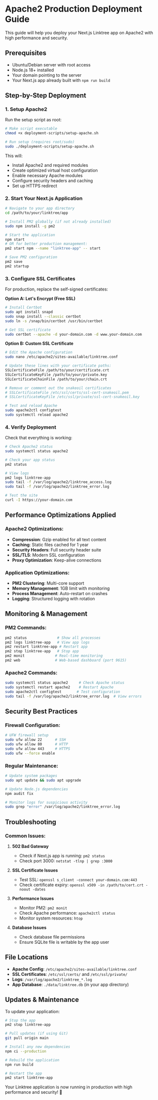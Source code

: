 # Apache2 Production Deployment Guide

This guide will help you deploy your Next.js Linktree app on Apache2 with high performance and security.

## Prerequisites

- Ubuntu/Debian server with root access
- Node.js 18+ installed
- Your domain pointing to the server
- Your Next.js app already built with `npm run build`

## Step-by-Step Deployment

### 1. Setup Apache2

Run the setup script as root:

```bash
# Make script executable
chmod +x deployment-scripts/setup-apache.sh

# Run setup (requires root/sudo)
sudo ./deployment-scripts/setup-apache.sh
```

This will:
- Install Apache2 and required modules
- Create optimized virtual host configuration
- Enable necessary Apache modules
- Configure security headers and caching
- Set up HTTPS redirect

### 2. Start Your Next.js Application

```bash
# Navigate to your app directory
cd /path/to/your/linktree/app

# Install PM2 globally (if not already installed)
sudo npm install -g pm2

# Start the application
npm start
# OR for better production management:
pm2 start npm --name "linktree-app" -- start

# Save PM2 configuration
pm2 save
pm2 startup
```

### 3. Configure SSL Certificates

For production, replace the self-signed certificates:

**Option A: Let's Encrypt (Free SSL)**
```bash
# Install Certbot
sudo apt install snapd
sudo snap install --classic certbot
sudo ln -s /snap/bin/certbot /usr/bin/certbot

# Get SSL certificate
sudo certbot --apache -d your-domain.com -d www.your-domain.com
```

**Option B: Custom SSL Certificate**
```bash
# Edit the Apache configuration
sudo nano /etc/apache2/sites-available/linktree.conf

# Update these lines with your certificate paths:
SSLCertificateFile /path/to/your/certificate.crt
SSLCertificateKeyFile /path/to/your/private.key
SSLCertificateChainFile /path/to/your/chain.crt

# Remove or comment out the snakeoil certificates
# SSLCertificateFile /etc/ssl/certs/ssl-cert-snakeoil.pem
# SSLCertificateKeyFile /etc/ssl/private/ssl-cert-snakeoil.key

# Test and reload Apache
sudo apache2ctl configtest
sudo systemctl reload apache2
```

### 4. Verify Deployment

Check that everything is working:

```bash
# Check Apache2 status
sudo systemctl status apache2

# Check your app status
pm2 status

# View logs
pm2 logs linktree-app
sudo tail -f /var/log/apache2/linktree_access.log
sudo tail -f /var/log/apache2/linktree_error.log

# Test the site
curl -I https://your-domain.com
```

## Performance Optimizations Applied

### Apache2 Optimizations:
- **Compression**: Gzip enabled for all text content
- **Caching**: Static files cached for 1 year
- **Security Headers**: Full security header suite
- **SSL/TLS**: Modern SSL configuration
- **Proxy Optimization**: Keep-alive connections

### Application Optimizations:
- **PM2 Clustering**: Multi-core support
- **Memory Management**: 1GB limit with monitoring  
- **Process Management**: Auto-restart on crashes
- **Logging**: Structured logging with rotation

## Monitoring & Management

### PM2 Commands:
```bash
pm2 status              # Show all processes
pm2 logs linktree-app   # View app logs
pm2 restart linktree-app # Restart app
pm2 stop linktree-app   # Stop app
pm2 monit              # Real-time monitoring
pm2 web                # Web-based dashboard (port 9615)
```

### Apache2 Commands:
```bash
sudo systemctl status apache2     # Check Apache status
sudo systemctl restart apache2    # Restart Apache
sudo apache2ctl configtest       # Test configuration
sudo tail -f /var/log/apache2/linktree_error.log  # View errors
```

## Security Best Practices

### Firewall Configuration:
```bash
# UFW firewall setup
sudo ufw allow 22      # SSH
sudo ufw allow 80      # HTTP
sudo ufw allow 443     # HTTPS
sudo ufw --force enable
```

### Regular Maintenance:
```bash
# Update system packages
sudo apt update && sudo apt upgrade

# Update Node.js dependencies
npm audit fix

# Monitor logs for suspicious activity
sudo grep "error" /var/log/apache2/linktree_error.log
```

## Troubleshooting

### Common Issues:

1. **502 Bad Gateway**
   - Check if Next.js app is running: `pm2 status`
   - Check port 3000: `netstat -tlnp | grep :3000`

2. **SSL Certificate Issues**
   - Test SSL: `openssl s_client -connect your-domain.com:443`
   - Check certificate expiry: `openssl x509 -in /path/to/cert.crt -noout -dates`

3. **Performance Issues**
   - Monitor PM2: `pm2 monit`
   - Check Apache performance: `apache2ctl status`
   - Monitor system resources: `htop`

4. **Database Issues**
   - Check database file permissions
   - Ensure SQLite file is writable by the app user

## File Locations

- **Apache Config**: `/etc/apache2/sites-available/linktree.conf`
- **SSL Certificates**: `/etc/ssl/certs/` and `/etc/ssl/private/`
- **Logs**: `/var/log/apache2/linktree_*.log`
- **App Database**: `./data/linktree.db` (in your app directory)

## Updates & Maintenance

To update your application:

```bash
# Stop the app
pm2 stop linktree-app

# Pull updates (if using Git)
git pull origin main

# Install any new dependencies
npm ci --production

# Rebuild the application
npm run build

# Restart the app
pm2 start linktree-app
```

Your Linktree application is now running in production with high performance and security! 🚀
